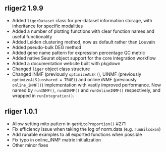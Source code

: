 ## rliger2 1.9.9

- Added `ligerDataset` class for per-dataset information storage, with inheritance for specific modalities
- Added a number of plotting functions with clear function names and useful functionality
- Added Leiden clustering method, now as default rather than Louvain
- Added pseudo-bulk DEG method
- Added gene name pattern for expression percentage QC metric
- Added native Seurat object support for the core integration workflow
- Added a documentation website built with pkgdown
- Changed `liger` object class structure
- Changed iNMF (previously `optimizeALS()`), UINMF (previously `optimizeALS(unshared = TRUE)`) and online iNMF (previously `online_iNMF()`) implementation with vastly improved performance.
Now named by `runINMF()`, `runUINMF()` and `runOnlineINMF()` respectively, and wrapped in 
`runIntegration()`.

## rliger 1.0.1

- Allow setting mito pattern in `getMitoProportion()` #271
- Fix efficiency issue when taking the log of norm.data (e.g. `runWilcoxon`)
- Add runable examples to all exported functions when possible
- Fix typo in online_iNMF matrix initialization
- Other minor fixes


